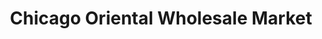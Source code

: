 ---
title: "Chicago Oriental Wholesale Market"
url: /chicago/chicago-oriental-wholesale-market/
shop: supermarket
---
